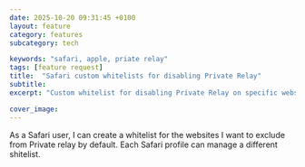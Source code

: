 ```yaml
---
date: 2025-10-20 09:31:45 +0100
layout: feature
category: features
subcategory: tech

keywords: "safari, apple, priate relay"
tags: [feature request]
title:  "Safari custom whitelists for disabling Private Relay"
subtitle:
excerpt: "Custom whitelist for disabling Private Relay on specific website."

cover_image: 
---
```


As a Safari user, I can create a whitelist for the websites I want to exclude from Private relay by default. Each Safari profile can manage a different shitelist.